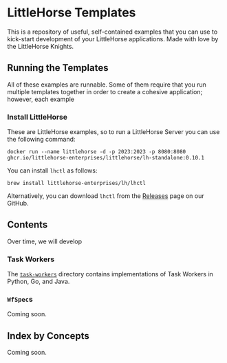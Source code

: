 # LittleHorse Templates

This is a repository of useful, self-contained examples that you can use to kick-start development of your LittleHorse applications. Made with love by the LittleHorse Knights.

## Running the Templates

All of these examples are runnable. Some of them require that you run multiple templates together in order to create a cohesive application; however, each example 

### Install LittleHorse

These are LittleHorse examples, so to run a LittleHorse Server you can use the following command:

```
docker run --name littlehorse -d -p 2023:2023 -p 8080:8080 ghcr.io/littlehorse-enterprises/littlehorse/lh-standalone:0.10.1
```

You can install `lhctl` as follows:

```
brew install littlehorse-enterprises/lh/lhctl
```

Alternatively, you can download `lhctl` from the [Releases](https://github.com/littlehorse-enterprises/littlehorse/releases) page on our GitHub.

## Contents

Over time, we will develop 

### Task Workers

The [`task-workers`](./task-workers/) directory contains implementations of Task Workers in Python, Go, and Java.

### `WfSpec`s

Coming soon.

## Index by Concepts

Coming soon.
